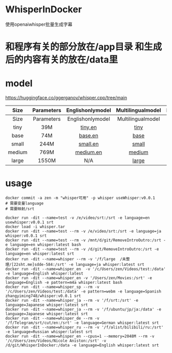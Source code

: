 # WhisperInDocker

使用openaiwhisper批量生成字幕
# 和程序有关的部分放在/app目录 和生成后的内容有关的放在/data里
# model

https://huggingface.co/ggerganov/whisper.cpp/tree/main

|Size|Parameters|Englishonlymodel|Multilingualmodel|RequiredVRAM|Relativespeed|
|:---:|:---:|:---:|:---:|:---:|:---:|
|Size|Parameters|Englishonlymodel|Multilingualmodel|RequiredVRAM|Relativespeed|
|tiny|39M|[tiny.en](https://openaipublic.azureedge.net/main/whisper/models/d3dd57d32accea0b295c96e26691aa14d8822fac7d9d27d5dc00b4ca2826dd03/tiny.en.pt)|[tiny](https://openaipublic.azureedge.net/main/whisper/models/65147644a518d12f04e32d6f3b26facc3f8dd46e5390956a9424a650c0ce22b9/tiny.pt)|~1GB|~32x|
|base|74M|[base.en](https://openaipublic.azureedge.net/main/whisper/models/25a8566e1d0c1e2231d1c762132cd20e0f96a85d16145c3a00adf5d1ac670ead/base.en.pt)|[base](https://openaipublic.azureedge.net/main/whisper/models/ed3a0b6b1c0edf879ad9b11b1af5a0e6ab5db9205f891f668f8b0e6c6326e34e/base.pt)|~1GB|~16x|
|small|244M|[small.en](https://openaipublic.azureedge.net/main/whisper/models/f953ad0fd29cacd07d5a9eda5624af0f6bcf2258be67c92b79389873d91e0872/small.en.pt)|[small](https://openaipublic.azureedge.net/main/whisper/models/9ecf779972d90ba49c06d968637d720dd632c55bbf19d441fb42bf17a411e794/small.pt)|~2GB|~6x|
|medium|769M|[medium.en](https://openaipublic.azureedge.net/main/whisper/models/d7440d1dc186f76616474e0ff0b3b6b879abc9d1a4926b7adfa41db2d497ab4f/medium.en.pt)|[medium](https://openaipublic.azureedge.net/main/whisper/models/345ae4da62f9b3d59415adc60127b97c714f32e89e936602e85993674d08dcb1/medium.pt)|~5GB|~2x|
|large|1550M|N/A|[large](https://openaipublic.azureedge.net/main/whisper/models/e4b87e7e0bf463eb8e6956e646f1e277e901512310def2c24bf0e11bd3c28e9a/large.pt)|~10GB|1x|



# usage 
```shell
docker commit -a zen -m "whisper可用" -p whisper useWhisper:v0.0.1
# 需要变量language
# 需要映射/srt

docker run -dit --name=test -v /e/video/srt:/srt -e language=en usewhisper:v0.0.1 srt
docker load -i whisper.tar
docker run -dit --name=test --rm -v /e/video/srt:/srt -e language=ja whisper:v0.0.1 srt
docker run -dit --name=test --rm -v /mnt/d/git/RemoveIntroOutro:/srt -e language=en whisper:latest bash
docker run -dit --name=test --rm -v /d/git/RemoveIntroOutro:/srt -e language=en whisper:latest srt
docker run -dit --name=whisper --rm -v '/f/large  /未整理/[22sht.me]sdde-584:/srt' -e language=ja whisper:latest srt
docker run -dit --name=whisper_en  -v '/c/Users/zen/Videos/test:/data' -e language=English whisper:latest
docker run -dit --name=whisper_en -v '/Users/zen/Movies:/srt' -e language=English -e pattern=m4a whisper:latest bash
docker run -dit --name=whisper_sp --rm -v '/c/Users/zen/Videos/test:/data' -e pattern=webm -e language=Spanish zhangyiming748/whisper:v0.0.1 srt
docker run -dit --name=whisper_ja --rm -v '/f/srt:/srt' -e language=Japanese whisper:latest srt
docker run -dit --name=whisper_ja --rm -v '/f/ubuntu/jp/ja:/data' -e language=Japanese whisper:latest srt
docker run -dit --name=whisper_de --rm -v '/f/Telegram/srt/cut/en:/srt' -e language=German whisper:latest srt
docker run -dit --name=whisper_ru --rm -v '/f/alist/bilibili/ru:/srt' -e language=Russian whisper:latest srt
docker run -dit --name=whisper_en --cpus=1 --memory=2048M --rm -v '/c/Users/zen/Videos/Nicole Aniston:/srt' -v /d/git/WhisperInDocker:/data -e language=English whisper:latest srt

```